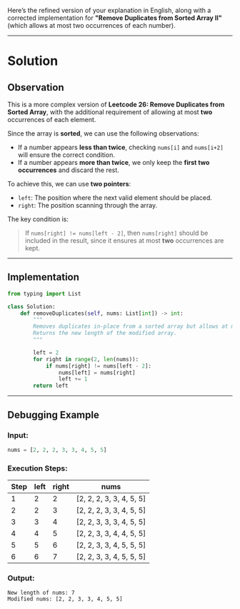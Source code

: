 Here’s the refined version of your explanation in English, along with a corrected implementation for **"Remove Duplicates from Sorted Array II"** (which allows at most two occurrences of each number).

---

# Solution  

## Observation  

This is a more complex version of **Leetcode 26: Remove Duplicates from Sorted Array**, with the additional requirement of allowing at most **two** occurrences of each element.  

Since the array is **sorted**, we can use the following observations:  
- If a number appears **less than twice**, checking `nums[i]` and `nums[i+2]` will ensure the correct condition.  
- If a number appears **more than twice**, we only keep the **first two occurrences** and discard the rest.  

To achieve this, we can use **two pointers**:  
- `left`: The position where the next valid element should be placed.  
- `right`: The position scanning through the array.  

The key condition is:  
> If `nums[right] != nums[left - 2]`, then `nums[right]` should be included in the result, since it ensures at most **two** occurrences are kept.  

---

## Implementation  

```python
from typing import List

class Solution:
    def removeDuplicates(self, nums: List[int]) -> int:
        """
        Removes duplicates in-place from a sorted array but allows at most two occurrences.
        Returns the new length of the modified array.
        """

        left = 2 
        for right in range(2, len(nums)):
            if nums[right] != nums[left - 2]:  
                nums[left] = nums[right]
                left += 1
        return left 
```

---

## Debugging Example  

### Input:  
```python
nums = [2, 2, 2, 3, 3, 4, 5, 5]
```

### Execution Steps:  

| Step | left | right | nums                           |
|------|------|------|----------------------------------|
| 1    | 2    | 2    | [2, 2, 2, 3, 3, 4, 5, 5] |
| 2    | 2    | 3    | [2, 2, 2, 3, 3, 4, 5, 5] |
| 3    | 3    | 4    | [2, 2, 3, 3, 3, 4, 5, 5] |
| 4    | 4    | 5    | [2, 2, 3, 3, 4, 4, 5, 5] |
| 5    | 5    | 6    | [2, 2, 3, 3, 4, 5, 5, 5] |
| 6    | 6    | 7    | [2, 2, 3, 3, 4, 5, 5, 5] |

### Output:  
```
New length of nums: 7 
Modified nums: [2, 2, 3, 3, 4, 5, 5]
```